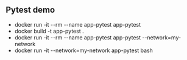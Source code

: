 ## Pytest demo
* docker run -it --rm --name app-pytest app-pytest
* docker build -t app-pytest .
* docker run -it --rm --name app-pytest app-pytest --network=my-network
* docker run -it --network=my-network app-pytest bash
